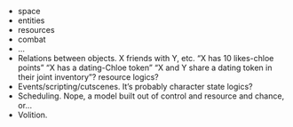 * space
* entities
* resources
* combat
* ...
* Relations between objects. X friends with Y, etc. “X has 10 likes-chloe points” “X has a dating-Chloe token” “X and Y share a dating token in their joint inventory”? resource logics?  
* Events/scripting/cutscenes. It’s probably character state logics?
* Scheduling. Nope, a model built out of control and resource and chance, or...  
* Volition.
